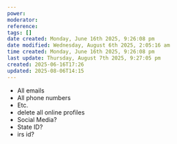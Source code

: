 ```yaml
---
power: 
moderator: 
reference: 
tags: []
date created: Monday, June 16th 2025, 9:26:08 pm
date modified: Wednesday, August 6th 2025, 2:05:16 am
time created: Monday, June 16th 2025, 9:26:08 pm
last update: Thursday, August 7th 2025, 9:27:05 pm
created: 2025-06-16T17:26
updated: 2025-08-06T14:15
---
```

- All emails
- All phone numbers
- Etc.
- delete all online profiles
- Social Media?
- State ID?
- irs id?